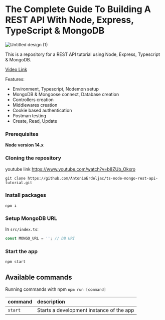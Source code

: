 # The Complete Guide To Building A REST API With Node, Express, TypeScript & MongoDB

![Untitled design (1)](https://user-images.githubusercontent.com/23248726/219093382-a1874751-a2f0-4be6-8bed-3c266276b57c.png)


This is a repository for a REST API tutorial using Node, Express, Typescript & MongoDB.

[Video Link](https://youtu.be/b8ZUb_Okxro)

Features:

- Environment, Typescript, Nodemon setup
- MongoDB & Mongoose connect, Database creation
- Controllers creation
- Middlewares creation
- Cookie based authentication
- Postman testing
- Create, Read, Update

### Prerequisites

**Node version 14.x**

### Cloning the repository
youtube link 
https://www.youtube.com/watch?v=b8ZUb_Okxro
```shell
git clone https://github.com/AntonioErdeljac/ts-node-mongo-rest-api-tutorial.git
```

### Install packages

```shell
npm i
```

### Setup MongoDB URL

In `src/index.ts`:

```js
const MONGO_URL = ''; // DB URI
```

### Start the app

```shell
npm start
```

## Available commands

Running commands with npm `npm run [command]`

| command         | description                              |
| :-------------- | :--------------------------------------- |
| `start`         | Starts a development instance of the app |
